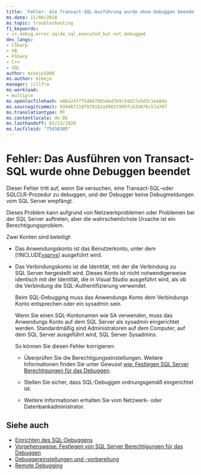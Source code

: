 ```yaml
---
title: 'Fehler: die Transact-SQL-Ausführung wurde ohne Debuggen beendet | Microsoft-Dokumentation'
ms.date: 11/08/2018
ms.topic: troubleshooting
f1_keywords:
- vs.debug.error.sqlde_sql_executed_but_not_debugged
dev_langs:
- CSharp
- VB
- FSharp
- C++
- SQL
author: mikejo5000
ms.author: mikejo
manager: jillfra
ms.workload:
- multiple
ms.openlocfilehash: e86e24f775d8470b54ed7b9c54d27a5d3c1ee8da
ms.sourcegitcommit: 939407118f978162a590379997cb33076c57a707
ms.translationtype: MT
ms.contentlocale: de-DE
ms.lasthandoff: 01/13/2020
ms.locfileid: "75916305"
---
```

# <a name="error-transact-sql-execution-ended-without-debugging"></a>Fehler: Das Ausführen von Transact-SQL wurde ohne Debuggen beendet

Dieser Fehler tritt auf, wenn Sie versuchen, eine Transact-SQL-oder SQLCLR-Prozedur zu debuggen, und der Debugger keine Debugmeldungen vom SQL Server empfängt.

Dieses Problem kann aufgrund von Netzwerkproblemen oder Problemen bei der SQL Server auftreten, aber die wahrscheinlichste Ursache ist ein Berechtigungsproblem.

Zwei Konten sind beteiligt:

- Das Anwendungskonto ist das Benutzerkonto, unter dem [!INCLUDE[vsprvs](../code-quality/includes/vsprvs_md.md)] ausgeführt wird.

- Das Verbindungskonto ist die Identität, mit der die Verbindung zu SQL Server hergestellt wird. Dieses Konto ist nicht notwendigerweise identisch mit der Identität, die in Visual Studio ausgeführt wird, als ob die Verbindung die SQL-Authentifizierung verwendet.

  Beim SQL-Debugging muss das Anwendungs Konto dem Verbindungs Konto entsprechen oder ein sysadmin sein.

  Wenn Sie einen SQL-Kontonamen wie SA verwenden, muss das Anwendungs Konto auf dem SQL Server als sysadmin eingerichtet werden. Standardmäßig sind Administratoren auf dem Computer, auf dem SQL Server ausgeführt wird, SQL Server Sysadmins.

  So können Sie diesen Fehler korrigieren:

  - Überprüfen Sie die Berechtigungseinstellungen. Weitere Informationen finden Sie unter Gewusst [wie: Festlegen SQL Server Berechtigungen für das Debuggen](https://msdn.microsoft.com/84e088d0-0409-41d4-841b-f5d4b0fda414).

  - Stellen Sie sicher, dass SQL-Debuggen ordnungsgemäß eingerichtet ist.

  - Weitere Informationen erhalten Sie vom Netzwerk- oder Datenbankadministrator.

## <a name="see-also"></a>Siehe auch

- [Einrichten des SQL-Debuggens](/previous-versions/visualstudio/visual-studio-2010/s4sszxst(v=vs.100))
- [Vorgehensweise: Festlegen von SQL Server Berechtigungen für das Debuggen](https://msdn.microsoft.com/84e088d0-0409-41d4-841b-f5d4b0fda414)
- [Debuggereinstellungen und -vorbereitung](../debugger/debugger-settings-and-preparation.md)
- [Remote Debugging](../debugger/remote-debugging.md)